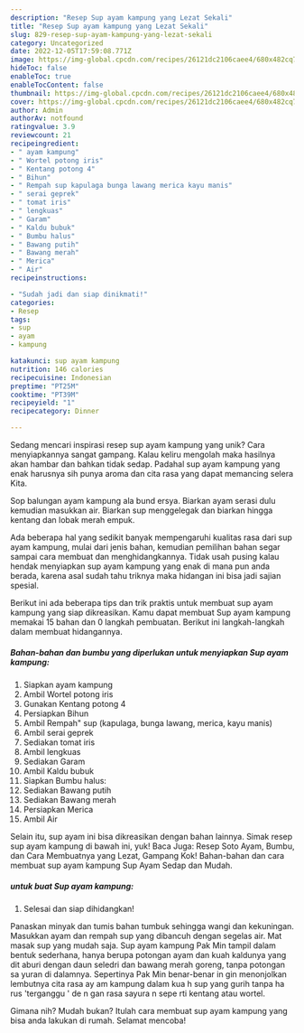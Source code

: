 ```yaml
---
description: "Resep Sup ayam kampung yang Lezat Sekali"
title: "Resep Sup ayam kampung yang Lezat Sekali"
slug: 829-resep-sup-ayam-kampung-yang-lezat-sekali
category: Uncategorized
date: 2022-12-05T17:59:08.771Z
image: https://img-global.cpcdn.com/recipes/26121dc2106caee4/680x482cq70/sup-ayam-kampung-foto-resep-utama.jpg
hideToc: false
enableToc: true
enableTocContent: false
thumbnail: https://img-global.cpcdn.com/recipes/26121dc2106caee4/680x482cq70/sup-ayam-kampung-foto-resep-utama.jpg
cover: https://img-global.cpcdn.com/recipes/26121dc2106caee4/680x482cq70/sup-ayam-kampung-foto-resep-utama.jpg
author: Admin
authorAv: notfound
ratingvalue: 3.9
reviewcount: 21
recipeingredient:
- " ayam kampung"
- " Wortel potong iris"
- " Kentang potong 4"
- " Bihun"
- " Rempah sup kapulaga bunga lawang merica kayu manis"
- " serai geprek"
- " tomat iris"
- " lengkuas"
- " Garam"
- " Kaldu bubuk"
- " Bumbu halus"
- " Bawang putih"
- " Bawang merah"
- " Merica"
- " Air"
recipeinstructions:

- "Sudah jadi dan siap dinikmati!"
categories:
- Resep
tags:
- sup
- ayam
- kampung

katakunci: sup ayam kampung 
nutrition: 146 calories
recipecuisine: Indonesian
preptime: "PT25M"
cooktime: "PT39M"
recipeyield: "1"
recipecategory: Dinner

---
```





Sedang mencari inspirasi resep sup ayam kampung yang unik? Cara menyiapkannya sangat gampang. Kalau keliru mengolah maka hasilnya akan hambar dan bahkan tidak sedap. Padahal sup ayam kampung yang enak harusnya sih punya aroma dan cita rasa yang dapat memancing selera Kita.





Sop balungan ayam kampung ala bund ersya. Biarkan ayam serasi dulu kemudian masukkan air. Biarkan sup menggelegak dan biarkan hingga kentang dan lobak merah empuk.

Ada beberapa hal yang sedikit banyak mempengaruhi kualitas rasa dari sup ayam kampung, mulai dari jenis bahan, kemudian pemilihan bahan segar sampai cara membuat dan menghidangkannya. Tidak usah pusing kalau hendak menyiapkan sup ayam kampung yang enak di mana pun anda berada, karena asal sudah tahu triknya maka hidangan ini bisa jadi sajian spesial.






Berikut ini ada beberapa tips dan trik praktis untuk membuat sup ayam kampung yang siap dikreasikan. Kamu dapat membuat Sup ayam kampung memakai 15 bahan dan 0 langkah pembuatan. Berikut ini langkah-langkah dalam membuat hidangannya.

<!--inarticleads1-->

##### Bahan-bahan dan bumbu yang diperlukan untuk menyiapkan Sup ayam kampung:

1. Siapkan  ayam kampung
1. Ambil  Wortel potong iris
1. Gunakan  Kentang potong 4
1. Persiapkan  Bihun
1. Ambil  Rempah&#34; sup (kapulaga, bunga lawang, merica, kayu manis)
1. Ambil  serai geprek
1. Sediakan  tomat iris
1. Ambil  lengkuas
1. Sediakan  Garam
1. Ambil  Kaldu bubuk
1. Siapkan  Bumbu halus:
1. Sediakan  Bawang putih
1. Sediakan  Bawang merah
1. Persiapkan  Merica
1. Ambil  Air


Selain itu, sup ayam ini bisa dikreasikan dengan bahan lainnya. Simak resep sup ayam kampung di bawah ini, yuk! Baca Juga: Resep Soto Ayam, Bumbu, dan Cara Membuatnya yang Lezat, Gampang Kok! Bahan-bahan dan cara membuat sup ayam kampung Sup Ayam Sedap dan Mudah. 

<!--inarticleads2-->

#####  untuk buat Sup ayam kampung:


1. Selesai dan siap dihidangkan!

Panaskan minyak dan tumis bahan tumbuk sehingga wangi dan kekuningan. Masukkan ayam dan rempah sup yang dibancuh dengan segelas air. Mat masak sup yang mudah saja. Sup ayam kampung Pak Min tampil dalam bentuk sederhana, hanya berupa potongan ayam dan kuah kaldunya yang dit aburi dengan daun seledri dan bawang merah goreng, tanpa potongan sa yuran di dalamnya. Sepertinya Pak Min benar-benar in gin menonjolkan lembutnya cita rasa ay am kampung dalam kua h sup yang gurih tanpa ha rus &#39;terganggu &#39; de n gan rasa sayura n sepe rti kentang atau wortel. 

Gimana nih? Mudah bukan? Itulah cara membuat sup ayam kampung yang bisa anda lakukan di rumah. Selamat mencoba!
